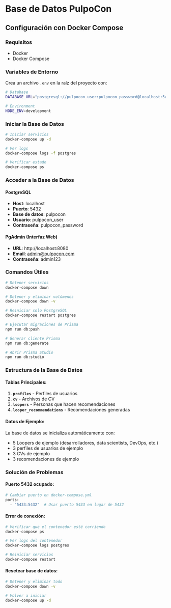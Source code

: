 # Base de Datos PulpoCon

## Configuración con Docker Compose

### Requisitos
- Docker
- Docker Compose

### Variables de Entorno
Crea un archivo `.env` en la raíz del proyecto con:

```bash
# Database
DATABASE_URL="postgresql://pulpocon_user:pulpocon_password@localhost:5432/pulpocon?schema=public"

# Environment
NODE_ENV=development
```

### Iniciar la Base de Datos

```bash
# Iniciar servicios
docker-compose up -d

# Ver logs
docker-compose logs -f postgres

# Verificar estado
docker-compose ps
```

### Acceder a la Base de Datos

#### PostgreSQL
- **Host**: localhost
- **Puerto**: 5432
- **Base de datos**: pulpocon
- **Usuario**: pulpocon_user
- **Contraseña**: pulpocon_password

#### PgAdmin (Interfaz Web)
- **URL**: http://localhost:8080
- **Email**: admin@pulpocon.com
- **Contraseña**: admin123

### Comandos Útiles

```bash
# Detener servicios
docker-compose down

# Detener y eliminar volúmenes
docker-compose down -v

# Reiniciar solo PostgreSQL
docker-compose restart postgres

# Ejecutar migraciones de Prisma
npm run db:push

# Generar cliente Prisma
npm run db:generate

# Abrir Prisma Studio
npm run db:studio
```

### Estructura de la Base de Datos

#### Tablas Principales:
1. **`profiles`** - Perfiles de usuarios
2. **`cv`** - Archivos de CV
3. **`loopers`** - Personas que hacen recomendaciones
4. **`looper_recommendations`** - Recomendaciones generadas

#### Datos de Ejemplo:
La base de datos se inicializa automáticamente con:
- 5 Loopers de ejemplo (desarrolladores, data scientists, DevOps, etc.)
- 3 perfiles de usuarios de ejemplo
- 3 CVs de ejemplo
- 3 recomendaciones de ejemplo

### Solución de Problemas

#### Puerto 5432 ocupado:
```bash
# Cambiar puerto en docker-compose.yml
ports:
  - "5433:5432"  # Usar puerto 5433 en lugar de 5432
```

#### Error de conexión:
```bash
# Verificar que el contenedor esté corriendo
docker-compose ps

# Ver logs del contenedor
docker-compose logs postgres

# Reiniciar servicios
docker-compose restart
```

#### Resetear base de datos:
```bash
# Detener y eliminar todo
docker-compose down -v

# Volver a iniciar
docker-compose up -d
```


